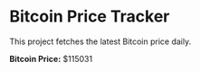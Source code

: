 # Bitcoin Price Tracker

This project fetches the latest Bitcoin price daily.

**Bitcoin Price:** $115031
